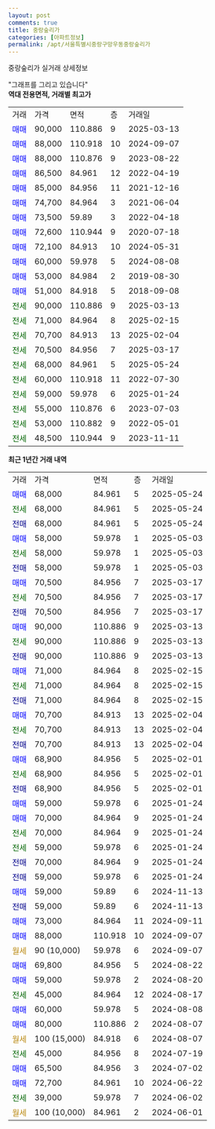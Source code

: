 ```yaml
---
layout: post
comments: true
title: 중랑숲리가
categories: [아파트정보]
permalink: /apt/서울특별시중랑구망우동중랑숲리가
---
```


중랑숲리가 실거래 상세정보

<script type="text/javascript">
  google.charts.load('current', {'packages':['line', 'corechart']});
  google.charts.setOnLoadCallback(drawChart);

  function drawChart() {
    var data = new google.visualization.DataTable();
    data.addColumn('date', '거래일');
    data.addColumn('number', "매매");
    data.addColumn('number', "전세");
    data.addColumn('number', "전매");

    data.addRows([[new Date(Date.parse("2025-05-24")), 68000, null, null], [new Date(Date.parse("2025-05-24")), null, 68000, null], [new Date(Date.parse("2025-05-24")), null, null, 68000], [new Date(Date.parse("2025-05-03")), 58000, null, null], [new Date(Date.parse("2025-05-03")), null, 58000, null], [new Date(Date.parse("2025-05-03")), null, null, 58000], [new Date(Date.parse("2025-03-17")), 70500, null, null], [new Date(Date.parse("2025-03-17")), null, 70500, null], [new Date(Date.parse("2025-03-17")), null, null, 70500], [new Date(Date.parse("2025-03-13")), 90000, null, null], [new Date(Date.parse("2025-03-13")), null, 90000, null], [new Date(Date.parse("2025-03-13")), null, null, 90000], [new Date(Date.parse("2025-02-15")), 71000, null, null], [new Date(Date.parse("2025-02-15")), null, 71000, null], [new Date(Date.parse("2025-02-15")), null, null, 71000], [new Date(Date.parse("2025-02-04")), 70700, null, null], [new Date(Date.parse("2025-02-04")), null, 70700, null], [new Date(Date.parse("2025-02-04")), null, null, 70700], [new Date(Date.parse("2025-02-01")), 68900, null, null], [new Date(Date.parse("2025-02-01")), null, 68900, null], [new Date(Date.parse("2025-02-01")), null, null, 68900], [new Date(Date.parse("2025-01-24")), 59000, null, null], [new Date(Date.parse("2025-01-24")), 70000, null, null], [new Date(Date.parse("2025-01-24")), null, 70000, null], [new Date(Date.parse("2025-01-24")), null, 59000, null], [new Date(Date.parse("2025-01-24")), null, null, 70000], [new Date(Date.parse("2025-01-24")), null, null, 59000], [new Date(Date.parse("2024-11-13")), 59000, null, null], [new Date(Date.parse("2024-11-13")), null, null, 59000], [new Date(Date.parse("2024-09-11")), 73000, null, null], [new Date(Date.parse("2024-09-07")), 88000, null, null], [new Date(Date.parse("2024-09-07")), null, null, null], [new Date(Date.parse("2024-08-22")), 69800, null, null], [new Date(Date.parse("2024-08-20")), 59000, null, null], [new Date(Date.parse("2024-08-17")), null, 45000, null], [new Date(Date.parse("2024-08-08")), 60000, null, null], [new Date(Date.parse("2024-08-07")), 80000, null, null], [new Date(Date.parse("2024-08-07")), null, null, null], [new Date(Date.parse("2024-07-19")), null, 45000, null], [new Date(Date.parse("2024-07-02")), 65500, null, null], [new Date(Date.parse("2024-06-22")), 72700, null, null], [new Date(Date.parse("2024-06-02")), null, 39000, null], [new Date(Date.parse("2024-06-01")), null, null, null]]);

    var options = {
      hAxis: {
        format: 'yyyy/MM/dd'
      },    
      lineWidth: 0,
      pointsVisible: true,    
      title: '최근 1년간 유형별 실거래가 분포',
      legend: { position: 'bottom' }
    };

    var formatter = new google.visualization.NumberFormat({pattern:'###,###'} );
    formatter.format(data, 1);
    formatter.format(data, 2);
    
    setTimeout(function() {
        var chart = new google.visualization.LineChart(document.getElementById('columnchart_material'));
        chart.draw(data, (options));
        document.getElementById('loading').style.display = 'none';
    }, 200);
  }
</script>


<div id="loading" style="z-index:20; display: block; margin-left: 0px">"그래프를 그리고 있습니다"</div>
<div id="columnchart_material" style="width: 95%; margin-left: 0px; display: block"></div>
<!-- contents start -->
<b>역대 전용면적, 거래별 최고가</b>
<table class="sortable">
    <tr>
      <td>거래</td>
      <td>가격</td>
      <td>면적</td>
      <td>층</td>
      <td>거래일</td>
    </tr>
        <tr>
          <td><a style="color: blue">매매</a></td>
          <td>90,000</td>
          <td>110.886</td>
          <td>9</td>
          <td>2025-03-13</td>
        </tr>            <tr>
          <td><a style="color: blue">매매</a></td>
          <td>88,000</td>
          <td>110.918</td>
          <td>10</td>
          <td>2024-09-07</td>
        </tr>            <tr>
          <td><a style="color: blue">매매</a></td>
          <td>88,000</td>
          <td>110.876</td>
          <td>9</td>
          <td>2023-08-22</td>
        </tr>            <tr>
          <td><a style="color: blue">매매</a></td>
          <td>86,500</td>
          <td>84.961</td>
          <td>12</td>
          <td>2022-04-19</td>
        </tr>            <tr>
          <td><a style="color: blue">매매</a></td>
          <td>85,000</td>
          <td>84.956</td>
          <td>11</td>
          <td>2021-12-16</td>
        </tr>            <tr>
          <td><a style="color: blue">매매</a></td>
          <td>74,700</td>
          <td>84.964</td>
          <td>3</td>
          <td>2021-06-04</td>
        </tr>            <tr>
          <td><a style="color: blue">매매</a></td>
          <td>73,500</td>
          <td>59.89</td>
          <td>3</td>
          <td>2022-04-18</td>
        </tr>            <tr>
          <td><a style="color: blue">매매</a></td>
          <td>72,600</td>
          <td>110.944</td>
          <td>9</td>
          <td>2020-07-18</td>
        </tr>            <tr>
          <td><a style="color: blue">매매</a></td>
          <td>72,100</td>
          <td>84.913</td>
          <td>10</td>
          <td>2024-05-31</td>
        </tr>            <tr>
          <td><a style="color: blue">매매</a></td>
          <td>60,000</td>
          <td>59.978</td>
          <td>5</td>
          <td>2024-08-08</td>
        </tr>            <tr>
          <td><a style="color: blue">매매</a></td>
          <td>53,000</td>
          <td>84.984</td>
          <td>2</td>
          <td>2019-08-30</td>
        </tr>            <tr>
          <td><a style="color: blue">매매</a></td>
          <td>51,000</td>
          <td>84.918</td>
          <td>5</td>
          <td>2018-09-08</td>
        </tr>        
        <tr>
              <td><a style="color: darkgreen">전세</a></td>
              <td>90,000</td>
              <td>110.886</td>
              <td>9</td>
              <td>2025-03-13</td>
            </tr>            <tr>
              <td><a style="color: darkgreen">전세</a></td>
              <td>71,000</td>
              <td>84.964</td>
              <td>8</td>
              <td>2025-02-15</td>
            </tr>            <tr>
              <td><a style="color: darkgreen">전세</a></td>
              <td>70,700</td>
              <td>84.913</td>
              <td>13</td>
              <td>2025-02-04</td>
            </tr>            <tr>
              <td><a style="color: darkgreen">전세</a></td>
              <td>70,500</td>
              <td>84.956</td>
              <td>7</td>
              <td>2025-03-17</td>
            </tr>            <tr>
              <td><a style="color: darkgreen">전세</a></td>
              <td>68,000</td>
              <td>84.961</td>
              <td>5</td>
              <td>2025-05-24</td>
            </tr>            <tr>
              <td><a style="color: darkgreen">전세</a></td>
              <td>60,000</td>
              <td>110.918</td>
              <td>11</td>
              <td>2022-07-30</td>
            </tr>            <tr>
              <td><a style="color: darkgreen">전세</a></td>
              <td>59,000</td>
              <td>59.978</td>
              <td>6</td>
              <td>2025-01-24</td>
            </tr>            <tr>
              <td><a style="color: darkgreen">전세</a></td>
              <td>55,000</td>
              <td>110.876</td>
              <td>6</td>
              <td>2023-07-03</td>
            </tr>            <tr>
              <td><a style="color: darkgreen">전세</a></td>
              <td>53,000</td>
              <td>110.882</td>
              <td>9</td>
              <td>2022-05-01</td>
            </tr>            <tr>
              <td><a style="color: darkgreen">전세</a></td>
              <td>48,500</td>
              <td>110.944</td>
              <td>9</td>
              <td>2023-11-11</td>
            </tr>        
    
</table>

<b>최근 1년간 거래 내역</b>

<table class="sortable">
    <tr>
      <td>거래</td>
      <td>가격</td>
      <td>면적</td>
      <td>층</td>
      <td>거래일</td>
    </tr>
    <tr>
      <td><a style="color: blue">매매</a></td>
      <td>68,000</td>
      <td>84.961</td>
      <td>5</td>
      <td>2025-05-24</td>
    </tr>          <tr>
      <td><a style="color: darkgreen">전세</a></td>
      <td>68,000</td>
      <td>84.961</td>
      <td>5</td>
      <td>2025-05-24</td>
    </tr>          <tr>
      <td><a style="color: darkblue">전매</a></td>
      <td>68,000</td>
      <td>84.961</td>
      <td>5</td>
      <td>2025-05-24</td>
    </tr>          <tr>
      <td><a style="color: blue">매매</a></td>
      <td>58,000</td>
      <td>59.978</td>
      <td>1</td>
      <td>2025-05-03</td>
    </tr>          <tr>
      <td><a style="color: darkgreen">전세</a></td>
      <td>58,000</td>
      <td>59.978</td>
      <td>1</td>
      <td>2025-05-03</td>
    </tr>          <tr>
      <td><a style="color: darkblue">전매</a></td>
      <td>58,000</td>
      <td>59.978</td>
      <td>1</td>
      <td>2025-05-03</td>
    </tr>          <tr>
      <td><a style="color: blue">매매</a></td>
      <td>70,500</td>
      <td>84.956</td>
      <td>7</td>
      <td>2025-03-17</td>
    </tr>          <tr>
      <td><a style="color: darkgreen">전세</a></td>
      <td>70,500</td>
      <td>84.956</td>
      <td>7</td>
      <td>2025-03-17</td>
    </tr>          <tr>
      <td><a style="color: darkblue">전매</a></td>
      <td>70,500</td>
      <td>84.956</td>
      <td>7</td>
      <td>2025-03-17</td>
    </tr>          <tr>
      <td><a style="color: blue">매매</a></td>
      <td>90,000</td>
      <td>110.886</td>
      <td>9</td>
      <td>2025-03-13</td>
    </tr>          <tr>
      <td><a style="color: darkgreen">전세</a></td>
      <td>90,000</td>
      <td>110.886</td>
      <td>9</td>
      <td>2025-03-13</td>
    </tr>          <tr>
      <td><a style="color: darkblue">전매</a></td>
      <td>90,000</td>
      <td>110.886</td>
      <td>9</td>
      <td>2025-03-13</td>
    </tr>          <tr>
      <td><a style="color: blue">매매</a></td>
      <td>71,000</td>
      <td>84.964</td>
      <td>8</td>
      <td>2025-02-15</td>
    </tr>          <tr>
      <td><a style="color: darkgreen">전세</a></td>
      <td>71,000</td>
      <td>84.964</td>
      <td>8</td>
      <td>2025-02-15</td>
    </tr>          <tr>
      <td><a style="color: darkblue">전매</a></td>
      <td>71,000</td>
      <td>84.964</td>
      <td>8</td>
      <td>2025-02-15</td>
    </tr>          <tr>
      <td><a style="color: blue">매매</a></td>
      <td>70,700</td>
      <td>84.913</td>
      <td>13</td>
      <td>2025-02-04</td>
    </tr>          <tr>
      <td><a style="color: darkgreen">전세</a></td>
      <td>70,700</td>
      <td>84.913</td>
      <td>13</td>
      <td>2025-02-04</td>
    </tr>          <tr>
      <td><a style="color: darkblue">전매</a></td>
      <td>70,700</td>
      <td>84.913</td>
      <td>13</td>
      <td>2025-02-04</td>
    </tr>          <tr>
      <td><a style="color: blue">매매</a></td>
      <td>68,900</td>
      <td>84.956</td>
      <td>5</td>
      <td>2025-02-01</td>
    </tr>          <tr>
      <td><a style="color: darkgreen">전세</a></td>
      <td>68,900</td>
      <td>84.956</td>
      <td>5</td>
      <td>2025-02-01</td>
    </tr>          <tr>
      <td><a style="color: darkblue">전매</a></td>
      <td>68,900</td>
      <td>84.956</td>
      <td>5</td>
      <td>2025-02-01</td>
    </tr>          <tr>
      <td><a style="color: blue">매매</a></td>
      <td>59,000</td>
      <td>59.978</td>
      <td>6</td>
      <td>2025-01-24</td>
    </tr>          <tr>
      <td><a style="color: blue">매매</a></td>
      <td>70,000</td>
      <td>84.964</td>
      <td>9</td>
      <td>2025-01-24</td>
    </tr>          <tr>
      <td><a style="color: darkgreen">전세</a></td>
      <td>70,000</td>
      <td>84.964</td>
      <td>9</td>
      <td>2025-01-24</td>
    </tr>          <tr>
      <td><a style="color: darkgreen">전세</a></td>
      <td>59,000</td>
      <td>59.978</td>
      <td>6</td>
      <td>2025-01-24</td>
    </tr>          <tr>
      <td><a style="color: darkblue">전매</a></td>
      <td>70,000</td>
      <td>84.964</td>
      <td>9</td>
      <td>2025-01-24</td>
    </tr>          <tr>
      <td><a style="color: darkblue">전매</a></td>
      <td>59,000</td>
      <td>59.978</td>
      <td>6</td>
      <td>2025-01-24</td>
    </tr>          <tr>
      <td><a style="color: blue">매매</a></td>
      <td>59,000</td>
      <td>59.89</td>
      <td>6</td>
      <td>2024-11-13</td>
    </tr>          <tr>
      <td><a style="color: darkblue">전매</a></td>
      <td>59,000</td>
      <td>59.89</td>
      <td>6</td>
      <td>2024-11-13</td>
    </tr>          <tr>
      <td><a style="color: blue">매매</a></td>
      <td>73,000</td>
      <td>84.964</td>
      <td>11</td>
      <td>2024-09-11</td>
    </tr>          <tr>
      <td><a style="color: blue">매매</a></td>
      <td>88,000</td>
      <td>110.918</td>
      <td>10</td>
      <td>2024-09-07</td>
    </tr>          <tr>
      <td><a style="color: darkgoldenrod">월세</a></td>
      <td>90 (10,000)</td>
      <td>59.978</td>
      <td>6</td>
      <td>2024-09-07</td>
    </tr>          <tr>
      <td><a style="color: blue">매매</a></td>
      <td>69,800</td>
      <td>84.956</td>
      <td>5</td>
      <td>2024-08-22</td>
    </tr>          <tr>
      <td><a style="color: blue">매매</a></td>
      <td>59,000</td>
      <td>59.978</td>
      <td>2</td>
      <td>2024-08-20</td>
    </tr>          <tr>
      <td><a style="color: darkgreen">전세</a></td>
      <td>45,000</td>
      <td>84.964</td>
      <td>12</td>
      <td>2024-08-17</td>
    </tr>          <tr>
      <td><a style="color: blue">매매</a></td>
      <td>60,000</td>
      <td>59.978</td>
      <td>5</td>
      <td>2024-08-08</td>
    </tr>          <tr>
      <td><a style="color: blue">매매</a></td>
      <td>80,000</td>
      <td>110.886</td>
      <td>2</td>
      <td>2024-08-07</td>
    </tr>          <tr>
      <td><a style="color: darkgoldenrod">월세</a></td>
      <td>100 (15,000)</td>
      <td>84.918</td>
      <td>6</td>
      <td>2024-08-07</td>
    </tr>          <tr>
      <td><a style="color: darkgreen">전세</a></td>
      <td>45,000</td>
      <td>84.956</td>
      <td>8</td>
      <td>2024-07-19</td>
    </tr>          <tr>
      <td><a style="color: blue">매매</a></td>
      <td>65,500</td>
      <td>84.956</td>
      <td>3</td>
      <td>2024-07-02</td>
    </tr>          <tr>
      <td><a style="color: blue">매매</a></td>
      <td>72,700</td>
      <td>84.961</td>
      <td>10</td>
      <td>2024-06-22</td>
    </tr>          <tr>
      <td><a style="color: darkgreen">전세</a></td>
      <td>39,000</td>
      <td>59.978</td>
      <td>7</td>
      <td>2024-06-02</td>
    </tr>          <tr>
      <td><a style="color: darkgoldenrod">월세</a></td>
      <td>100 (10,000)</td>
      <td>84.961</td>
      <td>2</td>
      <td>2024-06-01</td>
    </tr>      </table>
<!-- contents end -->    

